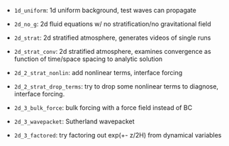 - `1d_uniform`: 1d uniform background, test waves can propagate
- `2d_no_g`: 2d fluid equations w/ no stratification/no gravitational field
- `2d_strat`: 2d stratified atmosphere, generates videos of single runs
- `2d_strat_conv`: 2d stratified atmosphere, examines convergence as function of
  time/space spacing to analytic solution

- `2d_2_strat_nonlin`: add nonlinear terms, interface forcing
- `2d_2_strat_drop_terms`: try to drop some nonlinear terms to diagnose,
  interface forcing.

- `2d_3_bulk_force`: bulk forcing with a force field instead of BC
- `2d_3_wavepacket`: Sutherland wavepacket
- `2d_3_factored`: try factoring out exp(+- z/2H) from dynamical variables
